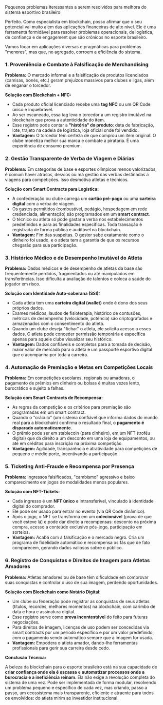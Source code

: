 Pequenos problemas iteressantes a serem resolvidos para melhora do sistema esportivo brasileiro

Perfeito. Como especialista em blockchain, posso afirmar que o seu potencial vai muito além das aplicações financeiras de alto nível. Ele é uma ferramenta formidável para resolver problemas operacionais, de logística, de confiança e de engagement que são crônicos no esporte brasileiro.

Vamos focar em aplicações diversas e pragmáticas para problemas "menores", mas que, no agregado, corroem a eficiência do sistema.

### 1. **Proveniência e Combate à Falsificação de Merchandising**

**Problema:** O mercado informal e a falsificação de produtos licenciados (camisas, bonés, etc.) geram prejuízos massivos para clubes e ligas, além de enganar o torcedor.

**Solução com Blockchain + NFC:**
*   Cada produto oficial licenciado recebe uma **tag NFC** ou um QR Code único e inquebrável.
*   Ao ser escaneado, essa tag leva o torcedor a um registro imutável na blockchain que prova a autenticidade do item.
*   Esse registro pode contar a **"história" do produto**: data de fabricação, lote, trajeto na cadeia de logística, loja oficial onde foi vendido.
*   **Vantagem:** O torcedor tem certeza de que comprou um item original. O clube monetiza melhor sua marca e combate a pirataria. É uma experiência de consumo premium.

### 2. **Gestão Transparente de Verba de Viagem e Diárias**

**Problema:** Em categorias de base e esportes olímpicos menos valorizados, é comum haver atrasos, desvios ou má gestão das verbas destinadas a viagens para competições. Isso desmotiva atletas e técnicos.

**Solução com Smart Contracts para Logística:**
*   A confederação ou clube carrega um **cartão pré-pago** ou uma **carteira digital** com a verba de viagem.
*   Os gastos permitidos (combustível, pedágio, hospedagem em rede credenciada, alimentação) são programados em um **smart contract**.
*   O técnico ou atleta só pode gastar a verba nos estabelecimentos predefinidos e para as finalidades específicas. Toda transação é registrada de forma pública e auditável na blockchain.
*   **Vantagem:** Fim das suspeitas. O gestor sabe exatamente como o dinheiro foi usado, e o atleta tem a garantia de que os recursos chegarão para sua participação.

### 3. **Histórico Médico e de Desempenho Imutável do Atleta**

**Problema:** Dados médicos e de desempenho de atletas da base são frequentemente perdidos, fragmentados ou até manipulados em transferências. Isso dificulta a avaliação de talentos e coloca a saúde do jogador em risco.

**Solução com Identidade Auto-soberana (SSI):**
*   Cada atleta tem uma **carteira digital (wallet)** onde é dono dos seus próprios dados.
*   Exames médicos, laudos de fisioterapia, histórico de contusões, métricas de desempenho (velocidade, potência) são criptografados e armazenados com o consentimento do atleta.
*   Quando um clube deseja "fichar" o atleta, ele solicita acesso a esses dados. O atleta pode conceder permissão temporária e específica apenas para aquele clube visualizar seu histórico.
*   **Vantagem:** Dados confiáveis e completos para a tomada de decisão, maior valor de mercado para o atleta e um passporte esportivo digital que o acompanha por toda a carreira.

### 4. **Automação de Premiação e Metas em Competições Locais**

**Problema:** Em competições escolares, regionais ou amadoras, o pagamento de prêmios em dinheiro ou bolsas é muitas vezes lento, burocrático e sujeito a falhas.

**Solução com Smart Contracts de Recompensa:**
*   As regras da competição e os critérios para premiação são programadas em um smart contract.
*   Quando o "oráculo" (um sistema confiável que informa dados do mundo real para a blockchain) confirma o resultado final, o **pagamento é disparado automaticamente**.
*   O prêmio pode ser em stablecoin (para dinheiro), em um NFT (troféu digital) que dá direito a um desconto em uma loja de equipamentos, ou até em créditos para inscrição na próxima competição.
*   **Vantagem:** Agilidade, transparência e atratividade para competições de pequeno e médio porte, incentivando a participação.

### 5. **Ticketing Anti-Fraude e Recompensa por Presença**

**Problema:** Ingressos falsificados, "cambismo" agressivo e baixo comparecimento em jogos de modalidades menos populares.

**Solução com NFT-Tickets:**
*   Cada ingresso é um **NFT único** e intransferível, vinculado à identidade digital do comprador.
*   Ele pode ser usado para entrar no evento (via QR Code dinâmico).
*   Após o jogo, o NFT se transforma em um **colecionável** (prova de que você esteve lá) e pode dar direito a recompensas: desconto na próxima compra, acesso a conteúdo exclusivo pós-jogo, participação em sorteios.
*   **Vantagem:** Acaba com a falsificação e o mercado negro. Cria um programa de fidelidade automático e recompensa os fãs que de fato comparecem, gerando dados valiosos sobre o público.

### 6. **Registro de Conquistas e Direitos de Imagem para Atletas Amadores**

**Problema:** Atletas amadores ou de base têm dificuldade em comprovar suas conquistas e controlar o uso de sua imagem, perdendo oportunidades.

**Solução com Blockchain como Notário Digital:**
*   Um clube ou federação pode registrar as conquistas de seus atletas (títulos, recordes, melhores momentos) na blockchain, com carimbo de data e hora e assinatura digital.
*   Esse registro serve como **prova incontestável** do feito para futuras negociações.
*   Para direitos de imagem, licenças de uso podem ser concedidas via smart contracts por um período específico e por um valor predefinido, com o pagamento sendo automático sempre que a imagem for usada.
*   **Vantagem:** Empodera o atleta amador, dando-lhe ferramentas profissionais para gerir sua carreira desde cedo.

**Conclusão Técnica:**

A beleza da blockchain para o esporte brasileiro está na sua capacidade de **criar confiança onde ela é escassa** e **automatizar processos onde a burocracia e a ineficiência reinam**. Ela não exige a revolução completa do sistema de uma vez. Pode ser implementada de forma modular, resolvendo um problema pequeno e específico de cada vez, mas criando, passo a passo, um ecossistema mais transparente, eficiente e atraente para todos os envolvidos: do atleta mirim ao investidor institucional.
